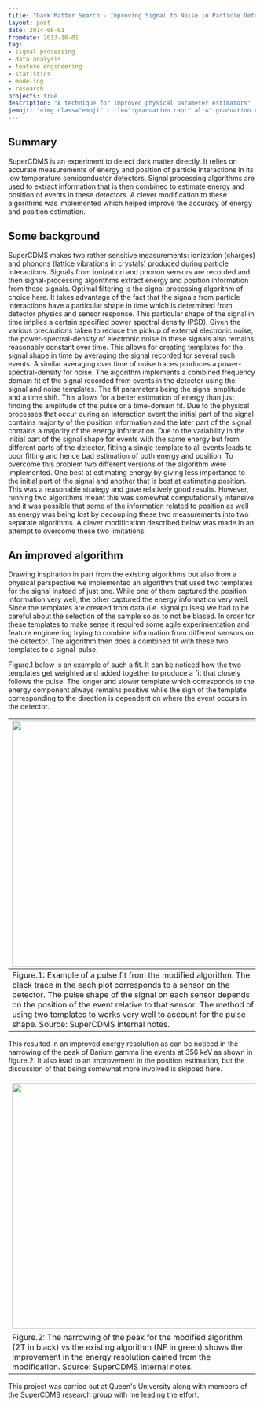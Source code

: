 ```yaml
---
title: "Dark Matter Search - Improving Signal to Noise in Particle Detectors."
layout: post
date: 2014-06-01
fromdate: 2013-10-01
tag:
- signal processing
- data analysis
- feature engineering
- statistics
- modeling
- research
projects: true
description: "A technique for improved physical parameter estimators"
jemoji: '<img class="emoji" title=":graduation cap:" alt=":graduation cap:" src="https://github.githubassets.com/images/icons/emoji/unicode/1f52c.png" height="20" width="20" align="absmiddle">'
---
```


## Summary

SuperCDMS is an experiment to detect dark matter directly. It relies on accurate measurements of energy and position of particle interactions in its low temperature semiconductor detectors. Signal processing algorithms are used to extract information that is then combined to estimate energy and position of events in these detectors. A clever modification to these algorithms was implemented which helped improve the accuracy of energy and position estimation.

## Some background

SuperCDMS makes two rather sensitive measurements: ionization (charges) and phonons (lattice vibrations in crystals) produced during particle interactions. Signals from ionization and phonon sensors are recorded and then signal-processing algorithms extract energy and position information from these signals. Optimal filtering is the signal processing algorithm of choice here. It takes advantage of the fact that the signals from particle interactions have a particular shape in time which is determined from detector physics and sensor response. This particular shape of the signal in time implies a certain specified power spectral density (PSD). Given the various precautions taken to reduce the pickup of external electronic noise, the power-spectral-density of electronic noise in these signals also remains reasonably constant over time. This allows for creating templates for the signal shape in time by averaging the signal recorded for several such events. A similar averaging over time of noise traces produces a power-spectral-density for noise. The algorithm implements a combined frequency domain fit  of the signal recorded from events in the detector using the signal and noise templates. The fit parameters being the signal amplitude and a time shift. This allows for a better estimation of energy than just finding the amplitude of the pulse or a time-domain fit. Due to the physical processes that occur during an interaction event the initial part of the signal contains majority of the position information and the later part of the signal contains a majority of the energy information. Due to the variability in the initial part of the signal shape for events with the same energy but from different parts of the detector, fitting a single template to all events leads to poor fitting and hence bad estimation of both energy and position. To overcome this problem two different versions of the algorithm were implemented. One best at estimating energy by giving less importance to the initial part of the signal and another that is best at estimating position. This was a reasonable strategy and gave relatively good results. However, running two algorithms meant this was somewhat computationally intensive and it was possible that some of the information related to position as well as energy was being lost by decoupling these two measurements into two separate algorithms. A clever modification described below was made in an attempt to overcome these two limitations.

## An improved algorithm

Drawing inspiration in part from the existing algorithms but also from a physical perspective we implemented an algorithm that used two templates for the signal instead of just one. While one of them captured the position information very well, the other captured the energy information very well. Since the templates  are created from data (i.e. signal pulses) we had to be careful about the selection of the sample so as to not be biased. In order for these templates to make sense it required some agile experimentation and feature engineering trying to combine information from different sensors on the detector. The algorithm then does a combined fit with these two templates to a signal-pulse.

Figure.1 below is an example of such a fit. It can be noticed how the two templates get weighted and added together to produce a fit that closely follows the pulse. The longer and slower template which corresponds to the energy component always remains positive while the sign of the template corresponding to the direction is dependent on where the event occurs in the detector.

|  <img src="{{ site.relrefurl }}/Site_Materials/figures/2Tfit_pulse_eg.png" width="500" align="center"> |
|-----------------------------|
|Figure.1: Example of a pulse fit from the modified algorithm. The black trace in the each plot corresponds to a sensor on the detector. The pulse shape of the signal on each sensor depends on the position of the event relative to that  sensor. The method of using two templates to works very well to account for the pulse shape. Source: SuperCDMS internal notes.|

This resulted in an improved energy resolution as can be noticed in the narrowing of the peak of Barium gamma line events at 356 keV as shown in figure.2. It also lead to an improvement in the position estimation, but the discussion of that being somewhat more involved is skipped here.

|  <img src="{{ site.relrefurl }}/Site_Materials/figures/Barium_Peak_res.png" width="500" align="center"> |
|-----------------------------|
|Figure.2: The narrowing of the peak for the modified algorithm (2T in black) vs the existing algorithm (NF in green) shows the improvement in the energy resolution gained from the modification. Source: SuperCDMS internal notes.|

This project was carried out at Queen's University along with members of the SuperCDMS research group with me leading the effort.  

